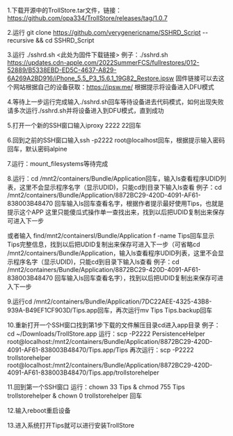 1.下载开源中的TrollStore.tar文件，链接：https://github.com/opa334/TrollStore/releases/tag/1.0.7

2.运行 git clone https://github.com/verygenericname/SSHRD_Script --recursive && cd SSHRD_Script

3.运行 ./sshrd.sh <此处为固件下载链接>
例子：./sshrd.sh https://updates.cdn-apple.com/2022SummerFCS/fullrestores/012-52889/B5338EBD-ED5C-4637-A829-6A269A2BD916/iPhone_5.5_P3_15.6.1_19G82_Restore.ipsw
固件链接可以去这个网站根据自己的设备获取：https://ipsw.me/
根据提示将设备进入DFU模式

4.等待上一步运行完成输入./sshrd.sh回车等待设备进去代码模式，如何出现失败请多次运行./sshrd.sh并将设备进入到DFU模式，直到成功
 
5.打开一个新的SSH窗口输入iproxy 2222 22回车

6.回到之前的SSH窗口输入ssh -p2222 root@localhost回车，根据提示输入密码回车，默认密码alpine

7.运行：mount_filesystems等待完成

8.运行：cd /mnt2/containers/Bundle/Application回车，输入ls查看程序UDID列表，这里不会显示程序名字（显示UDID)，只能cd到目录下输入ls查看
例子：cd /mnt2/containers/Bundle/Application/8872BC29-420D-4091-AF61-838003B48470 回车输入ls回车查看名字，根据作者提示最好使用Tips，也就是提示这个APP
这里只能傻瓜式操作单一查找出来，找到以后把UDID复制出来保存可进入下一步

或者输入 find/mnt2/containersl/Bundle/Application f -name Tips回车显示Tips完整信息，找到以后把UDID复制出来保存可进入下一步（可省略cd /mnt2/containers/Bundle/Application，输入ls查看程序UDID列表，这里不会显示程序名字（显示UDID)，只能cd到目录下输入ls查看
例子：cd /mnt2/containers/Bundle/Application/8872BC29-420D-4091-AF61-838003B48470 回车输入ls回车查看名字），找到以后把UDID复制出来保存可进入下一步

9.运行cd /mnt2/containers/Bundle/Application/7DC22AEE-4325-43B8-939A-B49EF1CF903D/Tips.app回车，再次运行mv Tips Tips.backup回车

10.重新打开一个SSH窗口找到第1步下载的文件解压目录cd进入app目录
例子：cd ~/Downloads/TrollStore.app
运行：scp -P2222 PersistenceHelper root@localhost:/mnt2/containers/Bundle/Application/8872BC29-420D-4091-AF61-838003B48470/Tips.app/Tips 
再次运行：scp -P2222 trollstorehelper root@localhost:/mnt2/containers/Bundle/Application/8872BC29-420D-4091-AF61-838003B48470/Tips.app/trollstorehelper

11.回到第一个SSH窗口
运行：chown 33 Tips & chmod 755 Tips trollstorehelper & chown 0 trollstorehelper 回车

12.输入reboot重启设备

13.进入系统打开Tips就可以进行安装TrollStore
